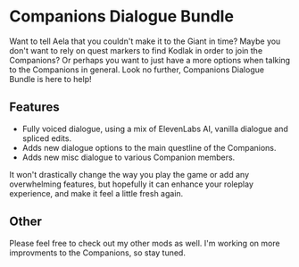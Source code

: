 # Companions Dialogue Bundle

Want to tell Aela that you couldn't make it to the Giant in time? Maybe you don't want to rely on quest markers to find Kodlak in order to join the Companions? Or perhaps you want to just have a more options when talking to the Companions in general. Look no further, Companions Dialogue Bundle is here to help!

## Features

- Fully voiced dialogue, using a mix of ElevenLabs AI, vanilla dialogue and spliced edits.
- Adds new dialogue options to the main questline of the Companions.
- Adds new misc dialogue to various Companion members.

It won't drastically change the way you play the game or add any overwhelming features, but hopefully it can enhance your roleplay experience, and make it feel a little fresh again.

## Other

Please feel free to check out my other mods as well. I'm working on more improvments to the Companions, so stay tuned.